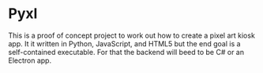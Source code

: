 # Pyxl

This is a proof of concept project to work out how to create a pixel art kiosk app.
It it written in Python, JavaScript, and HTML5 but the end goal is a self-contained executable.
For that the backend will beed to be C# or an Electron app.